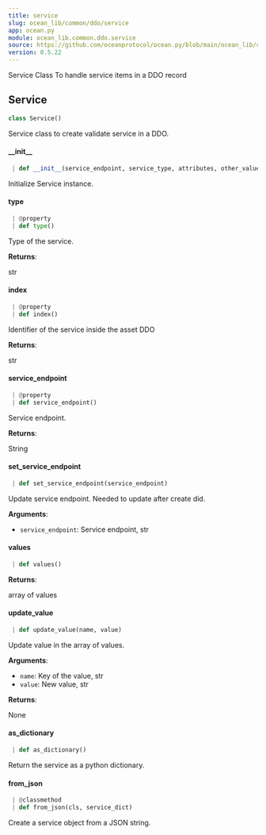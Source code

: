 ```yaml
---
title: service
slug: ocean_lib/common/ddo/service
app: ocean.py
module: ocean_lib.common.ddo.service
source: https://github.com/oceanprotocol/ocean.py/blob/main/ocean_lib/common/ddo/service.py
version: 0.5.22
---
```

Service Class
To handle service items in a DDO record

## Service

```python
class Service()
```

Service class to create validate service in a DDO.

#### \_\_init\_\_

```python
 | def __init__(service_endpoint, service_type, attributes, other_values=None, index=None)
```

Initialize Service instance.

#### type

```python
 | @property
 | def type()
```

Type of the service.

**Returns**:

str

#### index

```python
 | @property
 | def index()
```

Identifier of the service inside the asset DDO

**Returns**:

str

#### service\_endpoint

```python
 | @property
 | def service_endpoint()
```

Service endpoint.

**Returns**:

String

#### set\_service\_endpoint

```python
 | def set_service_endpoint(service_endpoint)
```

Update service endpoint. Needed to update after create did.

**Arguments**:

- `service_endpoint`: Service endpoint, str

#### values

```python
 | def values()
```

**Returns**:

array of values

#### update\_value

```python
 | def update_value(name, value)
```

Update value in the array of values.

**Arguments**:

- `name`: Key of the value, str
- `value`: New value, str

**Returns**:

None

#### as\_dictionary

```python
 | def as_dictionary()
```

Return the service as a python dictionary.

#### from\_json

```python
 | @classmethod
 | def from_json(cls, service_dict)
```

Create a service object from a JSON string.

